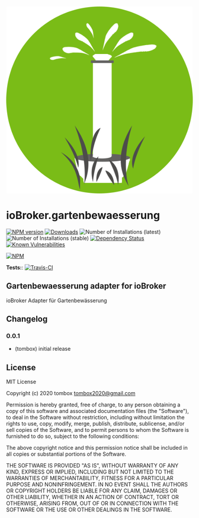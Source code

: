 ![Logo](admin/gartenbewaesserung.png)

# ioBroker.gartenbewaesserung

[![NPM version](http://img.shields.io/npm/v/iobroker.gartenbewaesserung.svg)](https://www.npmjs.com/package/iobroker.gartenbewaesserung)
[![Downloads](https://img.shields.io/npm/dm/iobroker.gartenbewaesserung.svg)](https://www.npmjs.com/package/iobroker.gartenbewaesserung)
![Number of Installations (latest)](http://iobroker.live/badges/gartenbewaesserung-installed.svg)
![Number of Installations (stable)](http://iobroker.live/badges/gartenbewaesserung-stable.svg)
[![Dependency Status](https://img.shields.io/david/TA2k/iobroker.gartenbewaesserung.svg)](https://david-dm.org/TA2k/iobroker.gartenbewaesserung)
[![Known Vulnerabilities](https://snyk.io/test/github/TA2k/ioBroker.gartenbewaesserung/badge.svg)](https://snyk.io/test/github/TA2k/ioBroker.gartenbewaesserung)

[![NPM](https://nodei.co/npm/iobroker.gartenbewaesserung.png?downloads=true)](https://nodei.co/npm/iobroker.gartenbewaesserung/)

**Tests:**: [![Travis-CI](http://img.shields.io/travis/TA2k/ioBroker.gartenbewaesserung/master.svg)](https://travis-ci.org/TA2k/ioBroker.gartenbewaesserung)

## Gartenbewaesserung adapter for ioBroker

ioBroker Adapter für Gartenbewässerung

## Changelog

### 0.0.1

* (tombox) initial release

## License

MIT License

Copyright (c) 2020 tombox <tombox2020@gmail.com>

Permission is hereby granted, free of charge, to any person obtaining a copy
of this software and associated documentation files (the "Software"), to deal
in the Software without restriction, including without limitation the rights
to use, copy, modify, merge, publish, distribute, sublicense, and/or sell
copies of the Software, and to permit persons to whom the Software is
furnished to do so, subject to the following conditions:

The above copyright notice and this permission notice shall be included in all
copies or substantial portions of the Software.

THE SOFTWARE IS PROVIDED "AS IS", WITHOUT WARRANTY OF ANY KIND, EXPRESS OR
IMPLIED, INCLUDING BUT NOT LIMITED TO THE WARRANTIES OF MERCHANTABILITY,
FITNESS FOR A PARTICULAR PURPOSE AND NONINFRINGEMENT. IN NO EVENT SHALL THE
AUTHORS OR COPYRIGHT HOLDERS BE LIABLE FOR ANY CLAIM, DAMAGES OR OTHER
LIABILITY, WHETHER IN AN ACTION OF CONTRACT, TORT OR OTHERWISE, ARISING FROM,
OUT OF OR IN CONNECTION WITH THE SOFTWARE OR THE USE OR OTHER DEALINGS IN THE
SOFTWARE.
